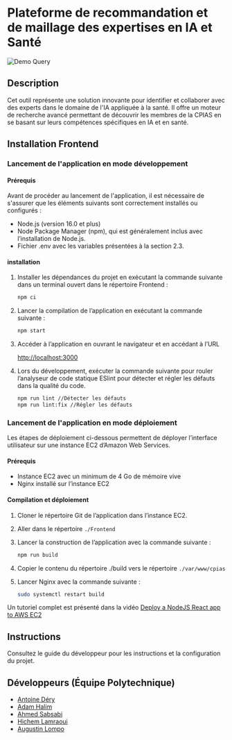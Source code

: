 # Plateforme de recommandation et de maillage des expertises en IA et Santé

![Demo Query](https://github.com/CPIAS/Research_Engine_Healthcare_AI/blob/main/demo-1.gif?raw=true)

## Description

Cet outil représente une solution innovante pour identifier et collaborer avec des experts dans le domaine de l'IA appliquée à la santé. Il offre un moteur de recherche avancé permettant de découvrir les membres de la CPIAS en se basant sur leurs compétences spécifiques en IA et en santé.

## Installation Frontend

### Lancement de l'application en mode développement

#### Prérequis

Avant de procéder au lancement de l'application, il est nécessaire de s'assurer que les éléments suivants sont correctement installés ou configurés :

- Node.js (version 16.0 et plus)
- Node Package Manager (npm), qui est généralement inclus avec l’installation de Node.js.
- Fichier .env avec les variables présentées à la section 2.3.

#### installation

1. Installer les dépendances du projet en exécutant la commande suivante dans un terminal
ouvert dans le répertoire Frontend :

    ```bash
    npm ci
    ```

2. Lancer la compilation de l’application en exécutant la commande suivante :

    ```bash
    npm start
    ```

3. Accéder à l’application en ouvrant le navigateur et en accédant à l’URL

    <http://localhost:3000>

4. Lors du développement, exécuter la commande suivante pour rouler l’analyseur de code statique ESlint pour détecter et régler les défauts dans la qualité du code.

    ```bash
    npm run lint //Détecter les défauts
    npm run lint:fix //Régler les défauts
    ```

### Lancement de l'application en mode déploiement

Les étapes de déploiement ci-dessous permettent de déployer l’interface utilisateur sur une
instance EC2 d’Amazon Web Services.

#### Prérequis

- Instance EC2 avec un minimum de 4 Go de mémoire vive
- Nginx installé sur l’instance EC2

#### Compilation et déploiement

1. Cloner le répertoire Git de l’application dans l’instance EC2.
2. Aller dans le répertoire `./Frontend`
3. Lancer la construction de l’application avec la commande suivante :

    ```bash
    npm run build
    ```

4. Copier le contenu du répertoire ./build vers le répertoire `./var/www/cpias`
5. Lancer Nginx avec la commande suivante :

    ```bash
    sudo systemctl restart build
    ```

Un tutoriel complet est présenté dans la vidéo  [Deploy a NodeJS React app to AWS EC2](https://www.youtube.com/watch?v=rE8mJ1OYjmM)

## Instructions

Consultez le guide du développeur pour les instructions et la configuration du projet.

## Développeurs (Équipe Polytechnique)

- [Antoine Déry](mailto:antoine-1.dery@polymtl.ca)
- [Adam Halim](mailto:adam.halim@polymtl.ca)
- [Ahmed Sabsabi](mailto:ahmed.sabsabi@polymtl.ca)
- [Hichem Lamraoui](mailto:hichem.lamraoui@polymtl.ca)
- [Augustin Lompo](mailto:diassibo-kani-fares.lompo@polymtl.ca)
